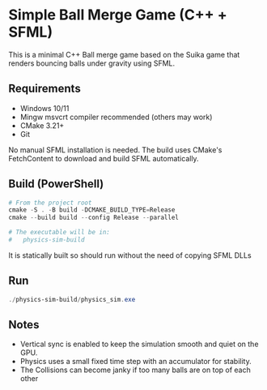 # Simple Ball Merge Game (C++ + SFML)

This is a minimal C++ Ball merge game based on the Suika game that renders bouncing balls under gravity using SFML.

## Requirements

- Windows 10/11
- Mingw msvcrt compiler recommended (others may work)
- CMake 3.21+
- Git

No manual SFML installation is needed. The build uses CMake's FetchContent to download and build SFML automatically.

## Build (PowerShell)

```powershell
# From the project root
cmake -S . -B build -DCMAKE_BUILD_TYPE=Release
cmake --build build --config Release --parallel

# The executable will be in:
#   physics-sim-build
```

It is statically built so should run without the need of copying SFML DLLs

## Run

```powershell
./physics-sim-build/physics_sim.exe
```

## Notes

- Vertical sync is enabled to keep the simulation smooth and quiet on the GPU.
- Physics uses a small fixed time step with an accumulator for stability.
- The Collisions can become janky if too many balls are on top of each other
